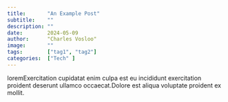 ```yaml
---
title:       "An Example Post"
subtitle:    ""
description: ""
date:        2024-05-09
author:      "Charles Vosloo"
image:       ""
tags:        ["tag1", "tag2"]
categories:  ["Tech" ]
---
```


loremExercitation cupidatat enim culpa est eu incididunt exercitation proident deserunt ullamco occaecat.Dolore est aliqua voluptate proident ex mollit.

